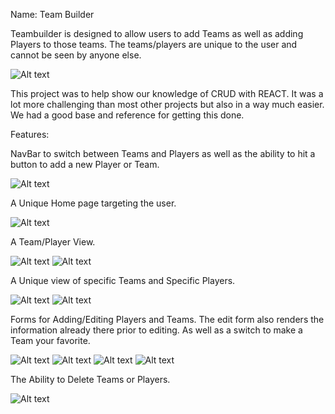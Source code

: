 Name:  Team Builder


Teambuilder is designed to allow users to add Teams as well as adding Players to those teams.  The teams/players are unique to the user and cannot be seen by anyone else.

![Alt text](image.png)

This project was to help show our knowledge of CRUD with REACT.  It was a lot more challenging than most other projects but also in a way much easier.  We had a good base and reference for getting this done. 

Features:

NavBar to switch between Teams and Players as well as the ability to hit a button to add a new Player or Team.

![Alt text](image-1.png)

A Unique Home page targeting the user.

![Alt text](image-2.png)

A Team/Player View.

![Alt text](image-3.png)
![Alt text](image-4.png)

A Unique view of specific Teams and Specific Players.

![Alt text](image-5.png)
![Alt text](image-6.png)

Forms for Adding/Editing Players and Teams.  The edit form also renders the information already there prior to editing.  As well as a switch to make a Team your favorite.

![Alt text](image-7.png)
![Alt text](image-8.png)
![Alt text](image-9.png)
![Alt text](image-10.png)


The Ability to Delete Teams or Players.

![Alt text](image-11.png)
